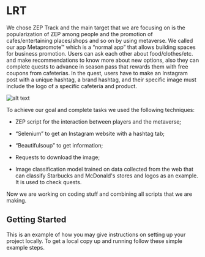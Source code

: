 # LRT

We chose ZEP Track and the main target that we are focusing on is the popularization of ZEP among people and the promotion of cafes/entertaining places/shops and so on by using metaverse. We called our app Metapromote™ which is a “normal app” that allows building spaces for business promotion. Users can ask each other about food/clothes/etc. and make recommendations to know more about new options, also they can complete quests to advance in season pass that rewards them with free coupons from cafeterias. In the quest, users have to make an Instagram post with a unique hashtag, a brand hashtag, and their specific image must include the logo of a specific cafeteria and product. 

![alt text]((https://github.com/Yeskendir2502/LRT/blob/main/LRT.png))



To achieve our goal and complete tasks we used the following techniques:

* ZEP script for the interaction between players and the metaverse;

* “Selenium” to get an Instagram website with a hashtag tab; 

* “Beautifulsoup” to get information;

* Requests to download the image;

* Image classification model trained on data collected from the web that can classify Starbucks and McDonald's stores and logos as an example. It is used to check quests.


Now we are working on coding stuff and combining all scripts that we are making.

## Getting Started

This is an example of how you may give instructions on setting up your project locally.
To get a local copy up and running follow these simple example steps.

